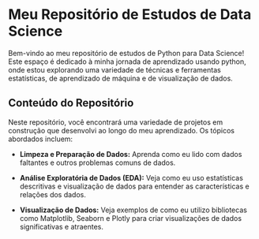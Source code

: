 # Meu Repositório de Estudos de Data Science

Bem-vindo ao meu repositório de estudos de Python para Data Science! Este espaço é dedicado à minha jornada de aprendizado usando python, onde estou explorando uma variedade de técnicas e ferramentas estatísticas, de aprendizado de máquina e de visualização de dados.

## Conteúdo do Repositório

Neste repositório, você encontrará uma variedade de projetos em construção que desenvolvi ao longo do meu aprendizado. Os tópicos abordados incluem:

- **Limpeza e Preparação de Dados:** Aprenda como eu lido com dados faltantes e outros problemas comuns de dados.

- **Análise Exploratória de Dados (EDA):** Veja como eu uso estatísticas descritivas e visualização de dados para entender as características e relações dos dados.

- **Visualização de Dados:** Veja exemplos de como eu utilizo bibliotecas como Matplotlib, Seaborn e Plotly para criar visualizações de dados significativas e atraentes.

